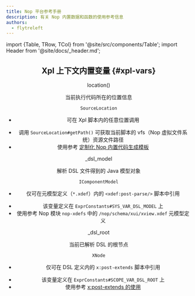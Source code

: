 ```yaml
---
title: Nop 平台参考手册
description: 有关 Nop 内置数据和函数的使用参考信息
authors:
  - flytreleft
---
```


import {Table, TRow, TCol} from '@site/src/components/Table';
import Header from '@site/docs/\_header.md';

<Header />

## Xpl 上下文内置变量 {#xpl-vars}

<Table head={['属性', '属性名', '值类型', '使用范围', '备注']}>

<!-- -->

<TRow><TCol id="xpl-var-location"> location() </TCol>

<TCol> 当前执行代码所在的位置信息 </TCol><TCol>

`SourceLocation`

</TCol><TCol>

- 可在 Xpl 脚本内的任意位置调用

</TCol><TCol>

- 调用 `SourceLocation#getPath()` 可获取当前脚本的
  vfs（Nop 虚拟文件系统）资源文件路径
- 使用参考 [定制化 Nop 内置代码生成模板](/practice/custom/#custom-nop-codegen-template)

</TCol></TRow>

<!-- -->

<TRow><TCol id="xpl-var-dsl-model"> \_dsl_model </TCol>

<TCol> 解析 DSL 文件得到的 Java 模型对象 </TCol><TCol>

`IComponentModel`

</TCol><TCol>

- 仅可在元模型定义（`*.xdef`）内的 `<xdef:post-parse/>` 脚本中引用

</TCol><TCol>

- 该变量定义在 `ExprConstants#SYS_VAR_DSL_MODEL` 上
- 使用参考 Nop 模块 `nop-xdefs` 中的
  `/nop/schema/xui/xview.xdef` 元模型定义

</TCol></TRow>

<!-- -->

<TRow><TCol id="xpl-var-dsl-root"> \_dsl_root </TCol>

<TCol> 当前已解析 DSL 的根节点 </TCol><TCol>

`XNode`

</TCol><TCol>

- 仅可在 DSL 定义内的 `x:post-extends` 脚本中引用

</TCol><TCol>

- 该变量定义在 `ExprConstants#SCOPE_VAR_DSL_ROOT` 上
- 使用参考 [x:post-extends 的使用](/practice/custom/#post-extends-usages)

</TCol></TRow>

</Table>
